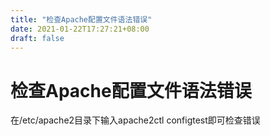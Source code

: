 ```yaml
---
title: "检查Apache配置文件语法错误"
date: 2021-01-22T17:27:21+08:00
draft: false
---
```

# 检查Apache配置文件语法错误

在/etc/apache2目录下输入apache2ctl configtest即可检查错误
